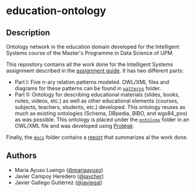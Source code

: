 # education-ontology

## Description
Ontology network in the education domain developed for the Intelligent Systems course of the Master's Programme in Data Science of UPM.

This repository contains all the work done for the Intelligent Systems assignment described in the [assignment guide](./docs/assignment_guide.pdf). It has two different parts:

- Part I: Five n-ary relation patterns modeled. OWL/XML files and diagrams for these patterns can be found in [`patterns`](./patterns) folder.
- Part II: Ontology for describing educational materials (slides, books, notes, videos, etc.) as well as other educational elements (courses, subjects, teachers, students, etc.) developed. This ontology reuses as much as existing ontologies (Schema, DBpedia, BIBO, and wgs84_pos) as was possible. This ontology is placed under the [`ontology`](./ontology) folder in an OWL/XML file and was developed using [Protégé](https://protege.stanford.edu/).

Finally, the [`docs`](./docs) folder contains a [report](./docs/report.pdf) that summarizes al the work done.

## Authors
- María Ayuso Luengo ([@mariaayuso](https://github.com/mariaayuso))
- Javier Campoy Heredero ([@javcher](https://github.com/javcher))
- Javier Gallego Gutiérrez ([@javiegal](https://github.com/javiegal))
